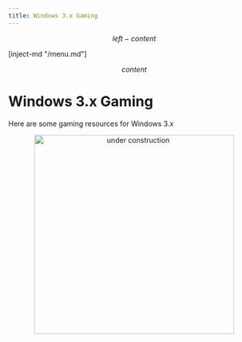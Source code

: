 ```yaml
---
title: Windows 3.x Gaming
---
```


$$ left-content $$

[inject-md "/menu.md"]

$$ content $$

# Windows 3.x Gaming

Here are some gaming resources for Windows 3.x

<center>
  <img src="/contents/public/construction.gif" alt="under construction" width="400" />
</center>
